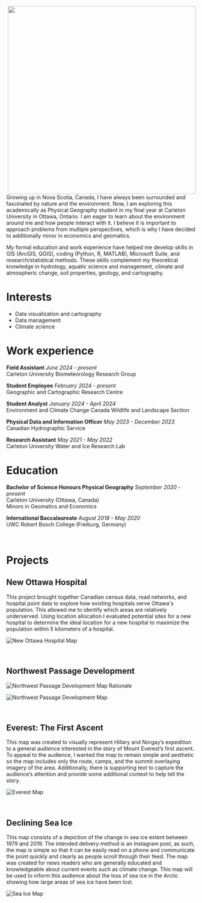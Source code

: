 <img src='/profile.jpeg'
     align = right
     width = 500/>

Growing up in Nova Scotia, Canada, I have always been surrounded and fascinated by nature and the environment. Now, I am exploring this academically as Physical Geography student in my final year at Carleton University in Ottawa, Ontario. I am eager to learn about the environment around me and how people interact with it. I believe it is important to approach problems from multiple perspectives, which is why I have decided to additionally minor in economics and geomatics. 

My formal education and work experience have helped me develop skills in GIS (ArcGIS, QGIS), coding (Python, R, MATLAB), Microsoft Suite, and research/statistical methods. These skills complement my theoretical knowledge in hydrology, aquatic science and management, climate and atmospheric change, soil properties, geology, and cartography.


# Interests
- Data visualization and cartography
- Data management
- Climate science


# Work experience
**Field Assistant** _June 2024 - present_
</br> Carleton University Biometeorology Research Group 

**Student Employee** _February 2024 - present_
</br> Geographic and Cartographic Research Centre 

**Student Analyst** _January 2024 - April 2024_
</br> Environment and Climate Change Canada Wildlife and Landscape Section

**Physical Data and Information Officer** _May 2023 - December 2023_
</br> Canadian Hydrographic Service 

**Research Assistant** _May 2021 - May 2022_
</br> Carleton University Water and Ice Research Lab

# Education 
**Bachelor of Science Honours Physical Geography** _September 2020 - present_
</br> Carleton University (Ottawa, Canada)
</br> Minors in Geomatics and Economics


**International Baccalaureate** _August 2018 - May 2020_
</br> UWC Robert Bosch College (Freiburg, Germany)

</br> 

# Projects

## New Ottawa Hospital
This project brought together Canadian census data, road networks, and hospital point data to explore how existing hospitals serve Ottawa's population. This allowed me to identify which areas are relatively underserved. Using location allocation I evaluated potential sites for a new hospital to determine the ideal location for a new hospital to maximize the population within 5 kilometers of a hospital. 

![New Ottawa Hospital Map](/work-examples/map-hospital.jpg)

</br> 

## Northwest Passage Development
![Northwest Passage Development Map Rationale](/work-examples/rationale-shipping.jpg)

![Northwest Passage Development Map](/work-examples/map-shipping.jpg)

</br> 

## Everest: The First Ascent 
This map was created to visually represent Hillary and Norgay’s expedition to a general audience interested in the story of Mount Everest’s first ascent. To appeal to the audience, I wanted the map to remain simple and aesthetic so the map includes only the route, camps, and the summit overlaying imagery of the area. Additionally, there is supporting text to capture the audience’s attention and provide some additional context to help tell the story. 

![Everest Map](/work-examples/map-everest.jpg)

</br> 

## Declining Sea Ice
This map consists of a depiction of the change in sea ice extent between 1979 and 2019. The intended delivery method is an Instagram post, as such, the map is simple so that it can be easily read on a phone and communicate the point quickly and clearly as people scroll through their feed. The map was created for news readers who are generally educated and knowledgeable about current events such as climate change. This map will be used to inform this audience about the loss of sea ice in the Arctic showing how large areas of sea ice have been lost. 

![Sea Ice Map](/work-examples/map-seaice.jpg)

